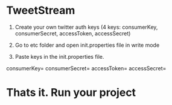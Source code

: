 # TweetStream
 
1) Create your own twitter auth keys 
(4 keys:  consumerKey, consumerSecret, accessToken, accessSecret)

2) Go to etc folder and open init.properties file in write mode
3) Paste keys in the init.properties file.

consumerKey=
consumerSecret=
accessToken=
accessSecret=

# Thats it. Run your project
